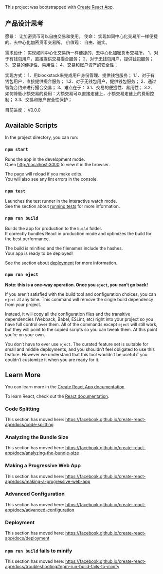This project was bootstrapped with [Create React App](https://github.com/facebook/create-react-app).

## 产品设计思考
愿景：
	让加密货币可以自由交易和使用。
使命：
	实现如同中心化交易所一样便捷的、去中心化加密货币交易所。
价值观：
	自由、诚实。

需求设计：
	实现如同中心化交易所一样便捷的、去中心化加密货币交易所。
	1、对于有钱包用户，直接提供交易撮合服务；
	2、对于无钱包用户，提供钱包服务；
	3、交易的便捷性、易用性；
	4、交易和账户资产的安全性；

实现方式：
1、用blockstack来完成用户身份管理、提供钱包服务；
1.1、对于有钱包用户，直接提供撮合服务；
1.2、对于无钱包用户，提供钱包服务；
2、通过智能合约来进行撮合交易；
3、难点在于：
3.1、交易的便捷性、易用性；
3.2、如何降低小额交易的费用：大额交易可以直接走链上，小额交易走链上的费用控制；
3.3、交易和账户安全性保护；

目前进度：
V0.0.0

## Available Scripts

In the project directory, you can run:

### `npm start`

Runs the app in the development mode.<br>
Open [http://localhost:3000](http://localhost:3000) to view it in the browser.

The page will reload if you make edits.<br>
You will also see any lint errors in the console.

### `npm test`

Launches the test runner in the interactive watch mode.<br>
See the section about [running tests](https://facebook.github.io/create-react-app/docs/running-tests) for more information.

### `npm run build`

Builds the app for production to the `build` folder.<br>
It correctly bundles React in production mode and optimizes the build for the best performance.

The build is minified and the filenames include the hashes.<br>
Your app is ready to be deployed!

See the section about [deployment](https://facebook.github.io/create-react-app/docs/deployment) for more information.

### `npm run eject`

**Note: this is a one-way operation. Once you `eject`, you can’t go back!**

If you aren’t satisfied with the build tool and configuration choices, you can `eject` at any time. This command will remove the single build dependency from your project.

Instead, it will copy all the configuration files and the transitive dependencies (Webpack, Babel, ESLint, etc) right into your project so you have full control over them. All of the commands except `eject` will still work, but they will point to the copied scripts so you can tweak them. At this point you’re on your own.

You don’t have to ever use `eject`. The curated feature set is suitable for small and middle deployments, and you shouldn’t feel obligated to use this feature. However we understand that this tool wouldn’t be useful if you couldn’t customize it when you are ready for it.

## Learn More

You can learn more in the [Create React App documentation](https://facebook.github.io/create-react-app/docs/getting-started).

To learn React, check out the [React documentation](https://reactjs.org/).

### Code Splitting

This section has moved here: https://facebook.github.io/create-react-app/docs/code-splitting

### Analyzing the Bundle Size

This section has moved here: https://facebook.github.io/create-react-app/docs/analyzing-the-bundle-size

### Making a Progressive Web App

This section has moved here: https://facebook.github.io/create-react-app/docs/making-a-progressive-web-app

### Advanced Configuration

This section has moved here: https://facebook.github.io/create-react-app/docs/advanced-configuration

### Deployment

This section has moved here: https://facebook.github.io/create-react-app/docs/deployment

### `npm run build` fails to minify

This section has moved here: https://facebook.github.io/create-react-app/docs/troubleshooting#npm-run-build-fails-to-minify
